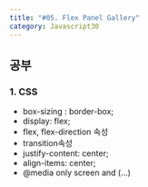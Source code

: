 ```yaml
---
title: "#05. Flex Panel Gallery"
category: Javascript30
---
```



## 공부
### 1. CSS 
- box-sizing : border-box;
- display: flex;
- flex, flex-direction 속성 
- transition속성
- justify-content: center;
- align-items: center;
- @media only screen and (...)






